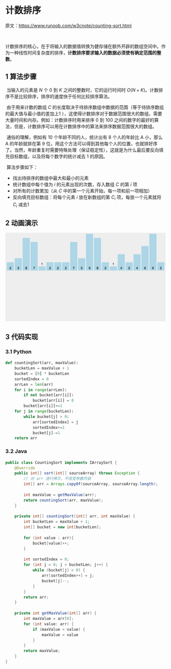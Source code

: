 # 计数排序

原文：https://www.runoob.com/w3cnote/counting-sort.html

​    

​        计数排序的核心，在于将输入的数据值转换为健存储在额外开辟的数组空间中。作为一种线性时间复杂度的排序，**计数排序要求输入的数据必须使有确定范围的整数**。

## 1 算法步骤

​        当输入的元素是 $N$ 个 $0$ 到 $K$ 之间的整数时，它的运行时间时 $O(N + K)$。计数排序不是比较排序，排序的速度快于任何比较排序算法。

​        由于用来计数的数组 $C$ 的长度取决于待排序数组中数据的范围（等于待排序数组的最大值与最小值的差加上$1$ ），这使得计数排序对于数据范围很大的数组，需要大量时间和内存。例如：计数排序时用来排序 $0$ 到 $100$ 之间的数字的最好的算法，但是，计数排序可以用在计数排序中的算法来排序数据范围很大的数组。

​        通俗的理解，例如有 $10$ 个年龄不同的人，统计出有 $8$ 个人的年龄比 A 小，那么 A 的年龄就排在第 $9$ 位，用这个方法可以得到其他每个人的位置，也就排好序了。当然，年龄重复时需要特殊处理（保证稳定性），这就是为什么最后要反向填充目标数组，以及将每个数字的统计减去 $1$ 的原因。

​        算法步骤如下：

* 找出待排序的数组中最大和最小的元素
* 统计数组中每个值为 $i$ 的元素出现的次数，存入数组 $C$ 的第 $i$ 项
* 对所有的计数累加（从 $C$ 中的第一个元素开始，每一项和前一项相加）
* 反向填充目标数组：将每个元素 $i$ 放在新数组的第 $C_i$ 项，每放一个元素就将 $C_i$ 减去$1$

## 2 动画演示

![1](./images/countingSort.gif)

## 3 代码实现

### 3.1 Python

```python
def countingSort(arr, maxValue):
    bucketLen = maxValue + 1
    bucket = [0] * bucketLen
    sortedIndex = 0
    arrLen = len(arr)
    for i in range(arrLen):
        if not bucket[arr[i]]:
            bucket[arr[i]] = 0
        bucket[arr[i]]+=1
    for j in range(bucketLen):
        while bucket[j] > 0:
            arr[sortedIndex] = j
            sortedIndex+=1
            bucket[j]-=1
    return arr
```

### 3.2 Java

```java
public class CountingSort implements IArraySort {
    @Override
    public int[] sort(int[] sourceArray) throws Exception {
        // 对 arr 进行拷贝，不改变参数内容
        int[] arr = Arrays.copyOf(sourceArray, sourceArray.length);
        
        int maxValue = getMaxValue(arr);
        return countingSort(arr, maxValue);
    }
    
    private int[] countingSort(int[] arr, int maxValue) {
        int bucketLen = maxValue + 1;
        int[] bucket = new int[bucketLen];
        
        for (int value : arr){
            bucket[value]++;
        }
        
        int sortedIndex = 0;
        for (int j = 0; j < bucketLen; j++) {
            while (bucket[j] > 0) {
                arr[sortedIndex++] = j;
                bucket[j]--;
            }
        }
        return arr;
    }
    
    private int getMaxValue(int[] arr) {
        int maxValue = arr[0];
        for (int value: arr) {
            if (maxValue < value) {
                maxValue = value
            }
        }
        return maxValue;
    }
}
```

